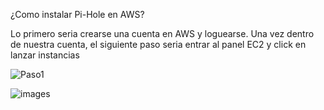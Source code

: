 ¿Como instalar Pi-Hole en AWS?

Lo primero seria crearse una cuenta en AWS y loguearse. Una vez dentro de nuestra cuenta, el siguiente paso seria entrar al panel EC2 y click en lanzar instancias

![Paso1](https://github.com/amRamLeo/Pi-Hole-AWS/assets/87347460/c3cb8ec1-c1d0-43a1-8ac2-b47f486e8eb1)


![images](https://github.com/amRamLeo/Pi-Hole-AWS/assets/87347460/01fa6087-32e1-4586-9869-47ea152cb5c6)
